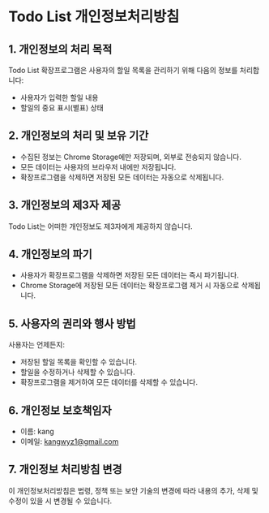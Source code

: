# Todo List 개인정보처리방침

## 1. 개인정보의 처리 목적
Todo List 확장프로그램은 사용자의 할일 목록을 관리하기 위해 다음의 정보를 처리합니다:
- 사용자가 입력한 할일 내용
- 할일의 중요 표시(별표) 상태

## 2. 개인정보의 처리 및 보유 기간
- 수집된 정보는 Chrome Storage에만 저장되며, 외부로 전송되지 않습니다.
- 모든 데이터는 사용자의 브라우저 내에만 저장됩니다.
- 확장프로그램을 삭제하면 저장된 모든 데이터는 자동으로 삭제됩니다.

## 3. 개인정보의 제3자 제공
Todo List는 어떠한 개인정보도 제3자에게 제공하지 않습니다.

## 4. 개인정보의 파기
- 사용자가 확장프로그램을 삭제하면 저장된 모든 데이터는 즉시 파기됩니다.
- Chrome Storage에 저장된 모든 데이터는 확장프로그램 제거 시 자동으로 삭제됩니다.

## 5. 사용자의 권리와 행사 방법
사용자는 언제든지:
- 저장된 할일 목록을 확인할 수 있습니다.
- 할일을 수정하거나 삭제할 수 있습니다.
- 확장프로그램을 제거하여 모든 데이터를 삭제할 수 있습니다.

## 6. 개인정보 보호책임자
- 이름: kang
- 이메일: kangwyz1@gmail.com

## 7. 개인정보 처리방침 변경
이 개인정보처리방침은 법령, 정책 또는 보안 기술의 변경에 따라 내용의 추가, 삭제 및 수정이 있을 시 변경될 수 있습니다.